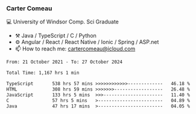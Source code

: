 ### Carter Comeau

💻 University of Windsor Comp. Sci Graduate

- ⚒️ Java / TypeScript / C / Python
- ⚙️ Angular / React / React Native / Ionic / Spring / ASP.net
- 📫 How to reach me: cartercomeau@icloud.com

<!--START_SECTION:waka-->

```txt
From: 21 October 2021 - To: 27 October 2024

Total Time: 1,167 hrs 1 min

TypeScript       538 hrs 57 mins >>>>>>>>>>>>-------------   46.18 %
HTML             308 hrs 59 mins >>>>>>>------------------   26.48 %
JavaScript       133 hrs 5 mins  >>>----------------------   11.40 %
C                57 hrs 5 mins   >------------------------   04.89 %
Java             47 hrs 17 mins  >------------------------   04.05 %
```

<!--END_SECTION:waka-->
